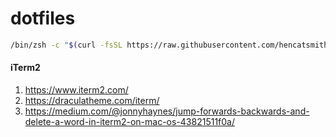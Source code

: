 dotfiles
========

```bash
/bin/zsh -c "$(curl -fsSL https://raw.githubusercontent.com/hencatsmith/dotfiles/trunk/install.sh)"
```

#### iTerm2

1. https://www.iterm2.com/
1. https://draculatheme.com/iterm/
1. https://medium.com/@jonnyhaynes/jump-forwards-backwards-and-delete-a-word-in-iterm2-on-mac-os-43821511f0a/

